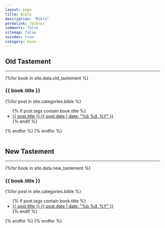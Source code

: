 ```yaml
---
layout: page
title: Bible
description: "Bible"
permalink: /bible/
comments: false
sitemap: false
noindex: true
category: base
---
```


<h2>Old Tastement</h2>
<hr>
<section id="bible">
  {%for book in site.data.old_tastement %}
    <h3>{{ book.title }}</h3>
    {%for post in site.categories.bible %}
      <ul class="post-list">
      {% if post.tags contain book.title %}
        <li>
          <a href="{{ site.url }}{{ post.url }}">{{ post.title }}
          <span class="entry-date">
          <time datetime="{{ post.date | date_to_xmlschema }}">{{ post.date | date: "%b %d, %Y" }}</time>
          </span>
          </a>
        </li>
      {% endif %}
      </ul>
    {% endfor %}
  {% endfor %}
</section>

<br>
<h2>New Tastement</h2>
<hr>
<section id="bible">
  {%for book in site.data.new_tastement %}
    <h3>{{ book.title }}</h3>
    {%for post in site.categories.bible %}
      <ul class="post-list">
      {% if post.tags contain book.title %}
        <li>
          <a href="{{ site.url }}{{ post.url }}">{{ post.title }}
          <span class="entry-date">
          <time datetime="{{ post.date | date_to_xmlschema }}">{{ post.date | date: "%b %d, %Y" }}</time>
          </span>
          </a>
        </li>
      {% endif %}
      </ul>
    {% endfor %}
  {% endfor %}
</section>
